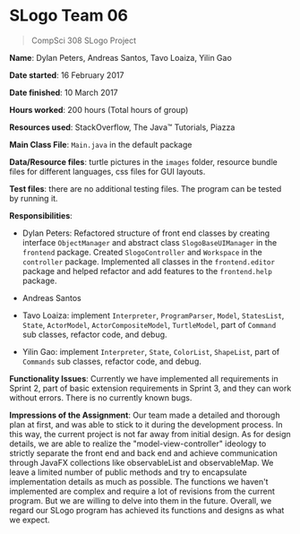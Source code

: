 # SLogo Team 06

>CompSci 308 SLogo Project

**Name**: Dylan Peters, Andreas Santos, Tavo Loaiza, Yilin Gao

**Date started**: 16 February 2017

**Date finished**: 10 March 2017

**Hours worked**: 200 hours (Total hours of group)

**Resources used**: StackOverflow, The Java™ Tutorials, Piazza

**Main Class File**: `Main.java` in the default package

**Data/Resource files**: turtle pictures in the `images` folder, resource bundle files for different languages, css files for GUI layouts.

**Test files**: there are no additional testing files. The program can be tested by running it.

**Responsibilities**:

- Dylan Peters: Refactored structure of front end classes by creating interface `ObjectManager` and abstract class `SlogoBaseUIManager` in the `frontend` package. Created `SlogoController` and `Workspace` in the `controller` package. Implemented all classes in the `frontend.editor` package and helped refactor and add features to the `frontend.help` package.

- Andreas Santos

- Tavo Loaiza: implement `Interpreter`, `ProgramParser`, `Model`, `StatesList`, `State`, `ActorModel`, `ActorCompositeModel`, `TurtleModel`, part of `Command` sub classes, refactor code, and debug.

- Yilin Gao: implement `Interpreter`, `State`, `ColorList`, `ShapeList`, part of `Commands` sub classes, refactor code, and debug.

**Functionality Issues**: Currently we have implemented all requirements in Sprint 2, part of basic extension requirements in Sprint 3, and they can work without errors. There is no currently known bugs.

**Impressions of the Assignment**: Our team made a detailed and thorough plan at first, and was able to stick to it during the development process. In this way, the current project is not far away from initial design. As for design details, we are able to realize the "model-view-controller" ideology to strictly separate the front end and back end and achieve communication through JavaFX collections like observableList and observableMap. We leave a limited number of public methods and try to encapsulate implementation details as much as possible. The functions we haven't implemented are complex and require a lot of revisions from the current program. But we are willing to delve into them in the future. Overall, we regard our SLogo program has achieved its functions and designs as what we expect.